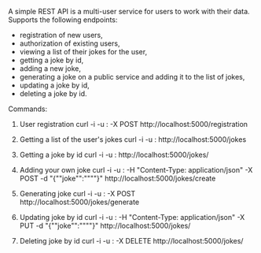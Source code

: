 A simple REST API is a multi-user service for users to work with their data. Supports the following endpoints: 
- registration of new users, 
- authorization of existing users, 
- viewing a list of their jokes for the user,
- getting a joke by id,
- adding a new joke,
- generating a joke on a public service and adding it to the list of jokes,
- updating a joke by id,
- deleting a joke by id.

Commands:

1. User registration
curl -i -u <USERNAME>:<PASSWORD> -X POST http://localhost:5000/registration

2. Getting a list of the user's jokes
curl -i -u <USERNAME>:<PASSWORD> http://localhost:5000/jokes

3. Getting a joke by id
curl -i -u <USERNAME>:<PASSWORD> http://localhost:5000/jokes/<IDJOKE>

4. Adding your own joke
curl -i -u <USERNAME>:<PASSWORD> -H "Content-Type: application/json" -X POST -d "{""joke"":""<TEXTOFJOKE>""}" http://localhost:5000/jokes/create

5. Generating joke
curl -i -u <USERNAME>:<PASSWORD> -X POST http://localhost:5000/jokes/generate

6. Updating joke by id
curl -i -u <USERNAME>:<PASSWORD> -H "Content-Type: application/json" -X PUT -d "{""joke"":""<TEXTOFJOKE>""}" http://localhost:5000/jokes/<IDJOKE>

7. Deleting joke by id
curl -i -u <USERNAME>:<PASSWORD> -X DELETE http://localhost:5000/jokes/<IDJOKE>
